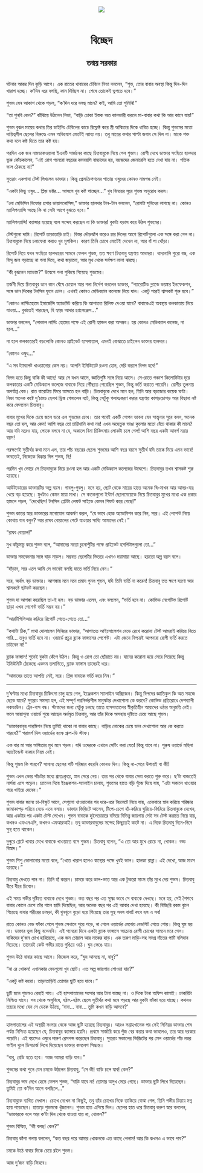 <div align=center> <img src="../../metadata/images/rabibasariya/বিচ্ছেদ-তন্ময়-সরকার.jpg" align="center"></div><br><h1 align=center>বিচ্ছেদ</h1>
<h2 align=center>তন্ময় সরকার</h2><br>ঘটনার আরম্ভ দিন কুড়ি আগে। এক রাতের খাবারের টেবিলে নিভা বললেন, “শুভ, তোর বাবার অবস্থা কিন্তু দিন-দিন খারাপ হচ্ছে। ক’দিন ধরে বলছি, কান দিচ্ছিস না। শেষে তোকেই ভুগতে হবে।”

শুভম যেন আকাশ থেকে পড়ল, “ক’দিন ধরে বলছ মানে? কই, আমি তো শুনিনি!”

“তা শুনবি কেন?” ঝাঁঝিয়ে উঠলেন নিভা, “বাড়ি ঢোকা ইস্তক অত কানভারী করলে মা-বাবার কথা কি আর কানে যায়!”

শুভম বুঝল মায়ের কথার তির ডাইনিং টেবিলের কাচে রিফ্লেক্ট করে স্ত্রী অস্মিতার দিকে ধাবিত হচ্ছে। কিন্তু শুভমের মতো দায়িত্বশীল ছেলের বিরুদ্ধে এমন অভিযোগ মোটেই ন্যায্য নয়। তবু মায়ের কথার পাল্টা জবাব সে দিল না। মাকে শক্ত কথা বলে কষ্ট দিতে তার কষ্ট হয়।

পরদিন এক জন নামডাকওয়ালা ইএনটি সার্জনের কাছে চিত্তবাবুকে নিয়ে গেল শুভম। রোগী দেখে ডাক্তার সংহিতা হালদার ভুরু কোঁচকালেন, “এই রোগ পনেরো বছরের কমবয়সি বাচ্চাদের হয়, বয়স্কদের জেনারেলি হতে দেখা যায় না। গতিক ভাল ঠেকছে না!”

সুতরাং একগাদা টেস্ট লিখলেন ডাক্তার। কিন্তু প্রেসক্রিপশনের পাতায় ওষুধের কোনও নামগন্ধ নেই।

“একটা কিছু ওষুধ... প্লিজ় ডক্টর... আসলে খুব কষ্ট পাচ্ছেন...” খুব বিনয়ের সুরে শুভম অনুরোধ করল।

“নো মেডিসিন বিফোর প্রপার ডায়াগনোসিস,” ডাক্তার হালদার টান-টান বললেন, “রোগটা সুবিধের লাগছে না। কোনও ম্যালিগন্যান্সি আছে কি না সেটা আগে বুঝতে হবে।”

ম্যালিগন্যান্সি! ক্যান্সার হয়েছে বলে সন্দেহ করছেন না কি ডাক্তার! বুকটা ধড়াস করে উঠল শুভমের।

টেস্টগুলো দামি। রিপোর্ট তাড়াতাড়ি চাই। বিস্তর দৌড়ঝাঁপ করেও চার দিনের আগে রিপোর্টগুলো এক সঙ্গে করা গেল না। চিত্তবাবুকে নিয়ে চলাফেরা করাও খুব মুশকিল। কারণ তিনি চোখে মোটেই দেখেন না, আর বাঁ পা খোঁড়া।

রিপোর্ট নিয়ে যখন সংহিতা হালদারের সামনে ফেলল শুভম, তত ক্ষণে চিত্তবাবু যন্ত্রণায় আধমরা। খাদ্যনালি পুরো বন্ধ, এক বিন্দু জল গড়াচ্ছে না গলা দিয়ে, কথা জড়ানো, আর মুখ থেকে সর্বক্ষণ লালা ঝরছে।

“কী বুঝলেন ম্যাডাম?” উদ্বেগে গলা শুকিয়ে গিয়েছে শুভমের।

তর্জনী দিয়ে চিত্তবাবুর ডান কান ঘেঁষে চোয়াল আর গলা নির্দেশ করলেন ডাক্তার, “প্যারোটিড গ্ল্যান্ডে ভয়ঙ্কর ইনফেকশন, সঙ্গে ডান দিকের টনসিল ফুলে ঢোল। এখনই কোনও মেডিক্যাল কলেজে নিয়ে যান। একটু পরেই শ্বাসকষ্ট শুরু হবে।”

“কোনও নার্সিংহোমে ইমার্জেন্সি অ্যাডমিট করিয়ে কি আপাতত রিলিফ দেওয়া যাবে? বাবাকেএই অবস্থায় কলকাতায় নিয়ে যাওয়া... বুঝতেই পারছেন, হি হ্যাজ় আদার চ্যালেঞ্জেস...”

ডাক্তার বললেন, “লোকাল নার্সিং হোমের পক্ষে এই রোগী হ্যান্ডল করা অসম্ভব। হয় কোনও মেডিক্যাল কলেজ, না হলে...”

না হলে কলকাতারই বড়লোকি কোনও প্রাইভেট হাসপাতাল, এমনই বোঝাতে চাইলেন ডাক্তার হালদার।

“কোনও ওষুধ…”

“এ সব ট্যাবলেট খাওয়ানোর কেস নয়। আপনি ইমিডিয়েট রওনা হোন, দেরি করলে বিপদ হবে!”

বিপদ হতে কিছু বাকি কী আছে! আর সে যখন আসে, জ্ঞাতিগুষ্টি সঙ্গে নিয়ে আসে। সে-রাতে পঞ্চাশ কিলোমিটার দূরে কলকাতার একটি মেডিক্যাল কলেজে বাবাকে নিয়ে পৌঁছতে পেরেছিল শুভম, কিন্তু ভর্তি করাতে পারেনি। রোগীর তুলনায় অপর্যাপ্ত বেড। রাত বারোটায় ফিরে আসতে হল বাড়ি। চিত্তবাবুকে দেখে মনে হল, তিনি আর বড়জোর কয়েক ঘণ্টা। নিভা অনেক কষ্টে দু’চামচ হেলথ ড্রিঙ্ক গেলালেন বটে, কিন্তু সেটুকু গলাধঃকরণ করার যন্ত্রণায় কাপড়চোপড় আর বিছানা নষ্ট করে ফেললেন চিত্তবাবু।

বাবার মুখের দিকে চেয়ে জলে ভরে এল শুভমের চোখ। তার পরেই একটি গোপন ভাবনা যেন সান্ত্বনার সুরে বলল, অনেক বছর তো হল, আর কেন! আশি বছর তো চাট্টিখানি কথা নয়! এখন অহেতুক ভাঙা কুলোর মতো বেঁচে থাকার কী মানে? আর যদি মরেও যায়, লোকে বলবে না যে, অকালে বিনা চিকিৎসায় লোকটা চলে গেল! আশি বছর একটা আদর্শ মরার বয়স!

পরক্ষণেই সুতীর্থর কথা মনে এল, তার পাঁচ বছরের ছেলে৷ শুভমের আশি বছর বয়সে সুতীর্থ যদি তাকে নিয়ে এমন ভাবে! ভাবতেই, নিজেকে ধিক্কার দিল শুভম, ছি!

পরদিন খুব ভোরে সে চিত্তবাবুকে নিয়ে রওনা হল আর একটি মেডিক্যাল কলেজের উদ্দেশে। চিত্তবাবুর তখন শ্বাসকষ্ট শুরু হয়েছে।

আউটডোরের ডাক্তারটির অল্প বয়স। গাবলু-গুবলু। মনে হয়, ছোট থেকে মায়ের হাতে অনেক ঘি-মাখন আর আদর-যত্ন খেয়ে বড় হয়েছে। মুখটাও কেমন মায়া মাখা। সে কতকগুলো ইন্টার্ন ছেলেমেয়েকে নিয়ে চিত্তবাবুর মুখের মধ্যে এক প্রকার হামলে পড়ল, “দেখেছিস! টনসিল প্লেটটা লেফট সাইডে কেমন শিফট করে গেছে!”

শুভম কাতর স্বরে ডাক্তারের মনোযোগ আকর্ষণ করল, “যে ভাবে হোক অ্যাডমিশন করে নিন, স্যর। এই পেশেন্ট নিয়ে কোথায় যাব বলুন? আর রাঘব বোয়ালের পেটে যাওয়ার সাধ্যি আমাদের নেই।”

“রাঘব বোয়াল!”

মুখ কাঁচুমাচু করে শুভম বলে, “আমাদের মতো চুনোপুঁটির পক্ষে প্রাইভেট হসপিটালগুলো তো...”

ডাক্তার সমবেদনার সঙ্গে ঘাড় নাড়ল। সম্ভবত ছেলেটির ভিতরে এখনও দয়ামায়া আছে। হয়তো অল্প বয়স বলে।

“দাঁড়ান, স্যর এলে আমি সে ভাবেই বলছি যাতে ভর্তি নিয়ে নেন।”

স্যর, অর্থাৎ বড় ডাক্তার। আশঙ্কায় মনে মনে প্রমাদ গুনল শুভম, যদি তিনি ভর্তি না করেন! চিত্তবাবু তত ক্ষণে যন্ত্রণা আর শ্বাসকষ্টে ছটফট করছেন।

শুভম যা আশঙ্কা করেছিল তা-ই হল। বড় ডাক্তার এলেন, এবং বললেন, “ভর্তি হবে না। কোভিড নেগেটিভ রিপোর্ট ছাড়া এখন পেশেন্ট ভর্তি সম্ভব নয়।”

“আরটিপিসিআর করিয়ে রিপোর্ট পেতে-পেতে তো...”

“কথাটা ঠিক,” মাথা দোলালেন সিনিয়র ডাক্তার, “আপাতত আইসোলেশন বেডে রেখে করোনা টেস্ট আমরাই করিয়ে নিতে পারি... তবুও ভর্তি হবে না। ওয়ার্ডে প্রচুর ব্ল্যাক ফাঙ্গাসের পেশেন্ট। এটা জেনে নিশ্চয়ই আপনারা রোগী ভর্তি করতে চাইবেন না!”

ব্ল্যাক ফাঙ্গাস! শুনেই বুকটা কেঁপে উঠল। কিন্তু ও রোগ তো ছোঁয়াচে নয়। যাদের করোনা হয়ে সেরে গিয়েছে কিন্তু ইমিউনিটি ঠেকেছে একদম তলানিতে, ব্ল্যাক ফাঙ্গাস তাদেরই ধরে।

“আমাদের তাতে আপত্তি নেই, স্যর। প্লিজ় বাবাকে ভর্তি করে নিন।”

*****

দু’ঘণ্টার মধ্যে চিত্তবাবুর চিকিৎসা চালু হয়ে গেল, ইঞ্জেকশন স্যালাইন অক্সিজেন। কিন্তু বিপদের জ্ঞাতিকুল কি অত সহজে ছেড়ে যাবে? সুতরাং সমস্যা হল, এই সম্পূর্ণ পরনির্ভরশীল মানুষটার দেখাশোনা কে করবে? কোভিড প্রতিরোধে দেশব্যাপী লকডাউন। ট্রেন-বাস বন্ধ। স্টাফদের জন্য যেটুকু চলছে তাতে হাসপাতালের স্বীকৃতিহীন আয়াদের ওঠার অনুমতি নেই। ফলে আয়াশূন্য ওয়ার্ডে শুয়ে আছেন অর্ধমৃত চিত্তবাবু, আর তাঁর দিকে অসহায় দৃষ্টিতে চেয়ে আছে শুভম।

“ডাক্তারবাবুর পারমিশন নিয়ে তুমিই থাকো না বাবার কাছে। বাড়ির লোকের চেয়ে ভাল দেখাশোনা আর কে করতে পারবে?” পরামর্শ দিল ওয়ার্ডের বয়স্ক গ্রুপ-ডি স্টাফ।

এক বার মা আর অস্মিতার মুখ মনে পড়ল। যদি ওদেরকে এখানে সেটিং করা যেত! কিন্তু যাবে না। পুরুষ ওয়ার্ডে মহিলা অ্যাটেন্ডেন্ট থাকার নিয়ম নেই।

কিন্তু শুভম কি পারবে? সামান্য ছেলের পটি পরিষ্কার করেনি কোনও দিন। কিন্তু না-পেরে উপায়ই বা কী!

শুভম এখন ভোর পাঁচটার মধ্যে প্রাতঃকৃত্য, স্নান সেরে নেয়। তার পর থেকে বাবার সেবা করতে শুরু করে। ছ’টা বাজতেই নার্সরা এসে পড়েন। চ্যানেল দিয়ে ইঞ্জেকশন-স্যালাইন চালায়, শুভমের হাতে বড়ি গুঁজে দিয়ে যায়, “এটা সকালে খাওয়ার পরে খাইয়ে দেবেন।”

শুভম বাবার জন্যে চা-বিস্কুট আনে, সেগুলো খাওয়ানোর পর ধরে-ধরে টয়লেটে নিয়ে যায়, একেবারে স্নান করিয়ে পরিষ্কার জামাকাপড় পরিয়ে বেডে এনে বসায়। ডাক্তার ভিজ়িটে আসেন, টিপে-চেপে হাঁ-করিয়ে ঘুরিয়ে-ফিরিয়ে চিত্তবাবুকে দেখেন, আর একটার পর একটা টেস্ট লেখেন। শুভম বাবাকে হুইলচেয়ারে বসিয়ে বিভিন্ন জায়গায় সেই সব টেস্ট করাতে নিয়ে যায়, কখনও এফএনএসি, কখনও এমআরআই। তবু ডাক্তারবাবুদের সন্দেহ কিছুতেই কাটে না। এ দিকে চিত্তবাবু দিনে-দিনে সুস্থ হতে থাকেন।

দুপুরে প্লেটে খাবার মেখে বাবাকে খাওয়াতে বসে শুভম। চিত্তবাবু বলেন, “এ তো আর মুখে রোচে না, খোকন। বড্ড বিস্বাদ।”

শুভম শিশু ভোলানোর মতো বলে, “খেতে খারাপ হলেও স্বাস্থ্যের পক্ষে খুবই ভাল। হালকা রান্না। এই দেখো, আজ মাংস হয়েছে।”

চিত্তবাবু দেখতে পান না। তিনি হাঁ করেন। চামচে করে ডাল-ভাত আর এক টুকরো মাংস তাঁর মুখে দেয় শুভম। চিত্তবাবু ধীরে ধীরে চিবোন।

এই সময় গভীর দৃষ্টিতে বাবাকে দেখে শুভম। কত বছর পর এত সূক্ষ্ম ভাবে সে বাবাকে দেখছে। মনে হয়, সেই শৈশবে বাবার কোলে চেপে তাঁর গালে হামি দিয়েছিল, আর অনেক বছর পর এই আবার দেখা হয়েছে। কী বিচ্ছিরি রকম ঝুলে গিয়েছে বাবার শরীরের চামড়া, কী খুনখুনে বুড়ো হয়ে গিয়েছে তার সুস্থ সবল বাবা! কবে হল এ সব!

রাতে কোনও বেড ফাঁকা পেলে শুভম সেখানে শুয়ে পড়ে, না পেলে ওয়ার্ডের মেঝেয় বেডশিট পেতে শোয়। কিন্তু ঘুম হয় না। ডাক্তার ভুল কিছু বলেননি। এই পনেরো দিনে একটা ব্ল্যাক ফাঙ্গাসে আক্রান্ত রোগী চোখের সামনে মরে গেল। বাকিদের দু’জন চোখ হারিয়েছে, এক জন চোয়াল আর নাকের হাড়। এক তরুণ মাড়ি-সহ সমগ্র দাঁতের পাটি বলিদান দিয়েছে। তাদেরই কেউ গভীর রাতে গুঙিয়ে ওঠে। ঘুম ভেঙে যায়।

শুভম উঠে বাবার কাছে আসে। জিজ্ঞেস করে, “ঘুম আসছে না, বাবু?”

“না রে খোকন! এখানকার বেডগুলো খুব ছোট। এত অল্প জায়গায় শোওয়া যায়?”

“একটু কষ্ট করো। তাড়াতাড়িই তোমার ছুটি হয়ে যাবে।”

ছুটি হলে শুভমও রেহাই পায়। এই হাসপাতালের সংসার আর টানা যাচ্ছে না। ও দিকে টানা অফিস কামাই। চাকরিটা নিশ্চিত যাবে। সব থেকে অসুবিধে, হঠাৎ-হঠাৎ ছেলে সুতীর্থর কথা মনে পড়ছে আর বুকটা ফাঁকা হয়ে যাচ্ছে। কখনও তন্দ্রার মধ্যে যেন সে ডেকে উঠছে, ‘বাবা... বাবা... তুমি কখন বাড়ি আসবে?’

*****

হাসপাতালের এই অস্থায়ী সংসার থেকে আজ ছুটি হয়েছে চিত্তবাবুর। আরও সপ্তাহখানেক পর সেই সিনিয়র ডাক্তার শেষ পর্যন্ত নিশ্চিত হয়েছেন যে, চিত্তবাবুর ক্যান্সার হয়নি। প্রথমে সার্জারি করে পুঁজ বের করার কথা ভাবলেও, তার আর দরকার পড়েনি। এই বয়সেও ওষুধে দারুণ রেসপন্স করেছেন চিত্তবাবু। সুতরাং সকালের ভিজ়িটের পর মেল ওয়ার্ডের পাঁচ নম্বর ফাইল খুলে ডিসচার্জ লিখে দিয়েছেন ডাক্তার কমলেশ সিদ্ধান্ত।

“বাবু, রেডি হতে হবে। আজ আমরা বাড়ি যাব।”

শুভমের কথা শুনে যেন চমকে উঠলেন চিত্তবাবু, “সে কী! বাড়ি চলে যাব! কেন?”

চিত্তবাবুর ভাব দেখে হেসে ফেলল শুভম, “বাড়ি যাবে না! তোমার অসুখ সেরে গেছে। ডাক্তার ছুটি লিখে দিয়েছেন। তুমিই তো ক’দিন আগে বলছিলে...”

চিত্তবাবুকে ব্যথিত দেখাল। চোখে দেখেন না কিছুই, তবু তাঁর চোখের দিকে তাকিয়ে বোঝা গেল, তিনি গভীর চিন্তায় মগ্ন হয়ে পড়েছেন। হাতড়ে শুভমকে খুঁজলেন। শুভম হাত এগিয়ে দিল। ছেলের হাত ধরে চিত্তবাবু করুণ স্বরে বললেন, “ডাক্তারকে বলে আর ক’টা দিন থেকে যাওয়া যায় না, খোকন?”

শুভম বিস্মিত, “কী বলছ! কেন?”

চিত্তবাবু কাঁপা গলায় বললেন, “কত বছর পরে আমার খোকনকে এত কাছে পেলাম! আর কি কখনও এ ভাবে পাব?”

চমকে উঠে বাবার দিকে চেয়ে রইল শুভম।

আজ দু’জন বাড়ি ফিরবে।